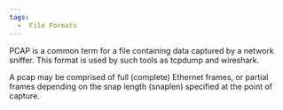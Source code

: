 ```yaml
---
tags:
  -  File Formats
---
```

PCAP is a common term for a file containing data captured by a network
sniffer. This format is used by such tools as tcpdump and wireshark.

A pcap may be comprised of full (complete) Ethernet frames, or partial
frames depending on the snap length (snaplen) specified at the point of
capture.

